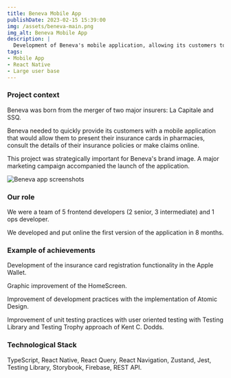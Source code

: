 ```yaml
---
title: Beneva Mobile App
publishDate: 2023-02-15 15:39:00
img: /assets/beneva-main.png
img_alt: Beneva Mobile App
description: |
  Development of Beneva's mobile application, allowing its customers to display their insurance cards, consult their contracts and make claims.
tags:
- Mobile App
- React Native
- Large user base
---
```


### Project context

Beneva was born from the merger of two major insurers: La Capitale and SSQ.

Beneva needed to quickly provide its customers with a mobile application that would allow them to present their insurance cards in pharmacies, consult the details of their insurance policies or make claims online.

This project was strategically important for Beneva's brand image. A major marketing campaign accompanied the launch of the application.

<img src="/assets/beneva-screens.png" alt="Beneva app screenshots">

### Our role

We were a team of 5 frontend developers (2 senior, 3 intermediate) and 1 ops developer.

We developed and put online the first version of the application in 8 months.

### Example of achievements

Development of the insurance card registration functionality in the Apple Wallet. 

Graphic improvement of the HomeScreen. 

Improvement of development practices with the implementation of Atomic Design. 

Improvement of unit testing practices with user oriented testing with Testing Library and Testing Trophy approach of Kent C. Dodds.

### Technological Stack

TypeScript, React Native, React Query, React Navigation, Zustand, Jest, Testing Library, Storybook, Firebase, REST API.
